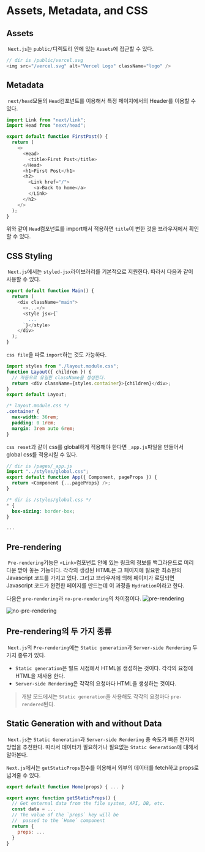 # Assets, Metadata, and CSS

## Assets

&nbsp;`Next.js`는 `public/`디렉토리 안에 있는 `Assets`에 접근할 수 있다.

```javascript
// dir is /public/vercel.svg
<img src="/vercel.svg" alt="Vercel Logo" className="logo" />
```

## Metadata

&nbsp;`next/head`모듈의 `Head`컴포넌트를 이용해서 특정 페이지에서의 Header를 이용할 수 있다.

```javascript
import Link from "next/link";
import Head from "next/head";

export default function FirstPost() {
  return (
    <>
      <Head>
        <title>First Post</title>
      </Head>
      <h1>First Post</h1>
      <h2>
        <Link href="/">
          <a>Back to home</a>
        </Link>
      </h2>
    </>
  );
}
```

위와 같이 `Head`컴포넌트를 import해서 적용하면 `title`이 변한 것을 브라우저에서 확인할 수 있다.

## CSS Styling

&nbsp;`Next.js`에서는 `styled-jsx`라이브러리를 기본적으로 지원한다. 따라서 다음과 같이 사용할 수 있다.

```javascript
export default function Main() {
  return (
    <div className="main">
      <>...</>
      <style jsx>{`
        ...
      `}</style>
    </div>
  );
}
```

`css file`을 따로 `import`하는 것도 가능하다.

```javascript
import styles from "./layout.module.css";
function Layout({ children }) {
  // 자동으로 유일한 className을 생성한다.
  return <div className={styles.container}>{children}</div>;
}
export default Layout;
```

```css
/* layout.module.css */
.container {
  max-width: 36rem;
  padding: 0 1rem;
  margin: 3rem auto 6rem;
}
```

`css reset`과 같이 css를 global하게 적용해야 한다면 `_app.js`파일을 만들어서 global css를 적용시킬 수 있다.

```javascript
// dir is /pages/_app.js
import "../styles/global.css";
export default function App({ Component, pageProps }) {
  return <Component {...pageProps} />;
}
```

```css
/* dir is /styles/global.css */
* {
  box-sizing: border-box;
}

...
```

## Pre-rendering

&nbsp;`Pre-rendering`기능은 `<Link>`컴포넌트 안에 있는 링크의 정보를 백그라운드로 미리 다운 받아 놓는 기능이다. 각각의 생성된 HTML은 그 페이지에 필요한 최소한의 Javascript 코드를 가지고 있다. 그리고 브라우저에 의해 페이지가 로딩되면 Javascript 코드가 완전한 페이지를 만드는데 이 과정을 `Hydration`이라고 한다.

다음은 `pre-rendering`과 `no-pre-rendering`의 차이점이다.
![pre-rendering](https://user-images.githubusercontent.com/22635168/92613258-ba04af80-f2f5-11ea-9ce8-98437389b61d.png)

![no-pre-rendering](https://user-images.githubusercontent.com/22635168/92613260-bb35dc80-f2f5-11ea-8dff-c56ea0ad357e.png)

## Pre-rendering의 두 가지 종류

&nbsp;`Next.js`의 `Pre-rendering`에는 `Static generation`과 `Server-side Rendering` 두 가지 종류가 있다.

- `Static generation`은 빌드 시점에서 HTML을 생성하는 것이다. 각각의 요청에 HTML을 재사용 한다.
- `Server-side Rendering`은 각각의 요청마다 HTML을 생성하는 것이다.

> 개발 모드에서는 `Static generation`을 사용해도 각각의 요청마다 `pre-rendered`된다.

## Static Generation with and without Data

&nbsp;`Next.js`는 `Static Generation`과 `Server-side Rendering` 중 속도가 빠른 전자의 방법을 추천한다. 따라서 데이터가 필요하거나 필요없는 `Static Generation`에 대해서 알아본다.

`Next.js`에서는 `getStaticProps`함수를 이용해서 외부의 데이터를 fetch하고 props로 넘겨줄 수 있다.

```javascript
export default function Home(props) { ... }

export async function getStaticProps() {
  // Get external data from the file system, API, DB, etc.
  const data = ...
  // The value of the `props` key will be
  //  passed to the `Home` component
  return {
    props: ...
  }
}
```
